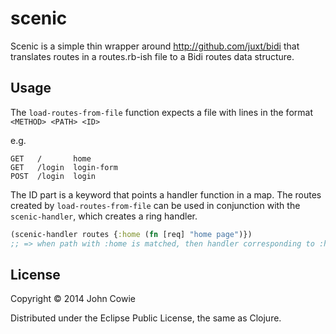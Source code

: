 # scenic

Scenic is a simple thin wrapper around http://github.com/juxt/bidi that translates routes in a routes.rb-ish file to a Bidi routes data structure.  

## Usage

The ```load-routes-from-file``` function expects a file with lines in the format ```<METHOD> <PATH> <ID>```

e.g. 

```
GET   /       home
GET   /login  login-form
POST  /login  login
```

The ID part is a keyword that points a handler function in a map.  The routes created by ```load-routes-from-file``` can be used in conjunction with the ```scenic-handler```, which creates a ring handler.

```clojure
(scenic-handler routes {:home (fn [req] "home page")}) 
;; => when path with :home is matched, then handler corresponding to :home in handler map will be used.
```

## License

Copyright © 2014 John Cowie

Distributed under the Eclipse Public License, the same as Clojure.
